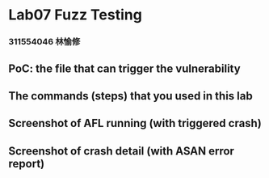 # Lab07 Fuzz Testing  
### 311554046 林愉修  

## PoC: the file that can trigger the vulnerability  

## The commands (steps) that you used in this lab  

## Screenshot of AFL running (with triggered crash)  

## Screenshot of crash detail (with ASAN error report)